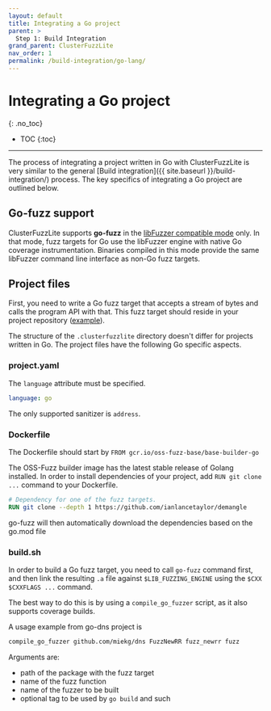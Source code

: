 ```yaml
---
layout: default
title: Integrating a Go project
parent: >
  Step 1: Build Integration
grand_parent: ClusterFuzzLite
nav_order: 1
permalink: /build-integration/go-lang/
---
```


# Integrating a Go project
{: .no_toc}

- TOC
{:toc}
---

The process of integrating a project written in Go with ClusterFuzzLite is very similar
to the general
[Build integration]({{ site.baseurl }}/build-integration/)
process. The key specifics of integrating a Go project are outlined below.

## Go-fuzz support

ClusterFuzzLite supports **go-fuzz** in the
[libFuzzer compatible mode](https://github.com/mdempsky/go114-fuzz-build)
only. In that mode, fuzz targets for Go use the libFuzzer engine with native Go
coverage instrumentation. Binaries compiled in this mode provide the same
libFuzzer command line interface as non-Go fuzz targets.

## Project files

First, you need to write a Go fuzz target that accepts a stream of bytes and
calls the program API with that. This fuzz target should reside in your project
repository
([example](https://github.com/golang/go/blob/4ad13555184eb0697c2e92c64c1b0bdb287ccc10/src/html/fuzz.go#L13)).

The structure of the `.clusterfuzzlite` directory doesn't differ for projects
written in Go. The project files have the following Go specific aspects.

### project.yaml

The `language` attribute must be specified.

```yaml
language: go
```

The only supported sanitizer is `address`.

### Dockerfile

The Dockerfile should start by `FROM gcr.io/oss-fuzz-base/base-builder-go`

The OSS-Fuzz builder image has the latest stable release of Golang installed. In
order to install dependencies of your project, add `RUN git clone ...` command to
your Dockerfile.

```dockerfile
# Dependency for one of the fuzz targets.
RUN git clone --depth 1 https://github.com/ianlancetaylor/demangle
```

go-fuzz will then automatically download the dependencies based on the go.mod file

### build.sh

In order to build a Go fuzz target, you need to call `go-fuzz`
command first, and then link the resulting `.a` file against
`$LIB_FUZZING_ENGINE` using the `$CXX $CXXFLAGS ...` command.

The best way to do this is by using a `compile_go_fuzzer` script,
as it also supports coverage builds.

A usage example from go-dns project is

```sh
compile_go_fuzzer github.com/miekg/dns FuzzNewRR fuzz_newrr fuzz
```

Arguments are:
* path of the package with the fuzz target
* name of the fuzz function
* name of the fuzzer to be built
* optional tag to be used by `go build` and such
